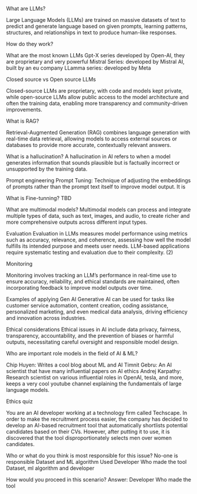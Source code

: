 What are LLMs?

Large Language Models (LLMs) are trained on massive datasets of text to predict and generate language based on given prompts, learning patterns, structures, and relationships in text to produce human-like responses.

How do they work?

What are the most known LLMs
Gpt-X series developed by Open-AI, they are proprietary and very powerful
Mistral Series: developed by Mistral AI, built by an eu company
LLamma series: developed by Meta

Closed source vs Open source LLMs

Closed-source LLMs are proprietary, with code and models kept private, while open-source LLMs allow public access to the model architecture and often the training data, enabling more transparency and community-driven improvements.



What is RAG?

Retrieval-Augmented Generation (RAG) combines language generation with real-time data retrieval, allowing models to access external sources or databases to provide more accurate, contextually relevant answers.


What is a hallucination?
 A hallucination in AI refers to when a model generates information that sounds plausible but is factually incorrect or unsupported by the training data.



Prompt engineering
Prompt Tuning: Technique of adjusting the embeddings of prompts rather than the prompt text itself to improve model output. It is 

What is Fine-tunning?
TBD

 What are multimodal models? 
Multimodal models can process and integrate multiple types of data, such as text, images, and audio, to create richer and more comprehensive outputs across different input types.

Evaluation
Evaluation in LLMs measures model performance using metrics such as accuracy, relevance, and coherence, assessing how well the model fulfills its intended purpose and meets user needs.
LLM-based applications require systematic testing and evaluation due to their complexity. (2)

Monitoring 

Monitoring involves tracking an LLM’s performance in real-time use to ensure accuracy, reliability, and ethical standards are maintained, often incorporating feedback to improve model outputs over time.

Examples of applying Gen AI
Generative AI can be used for tasks like customer service automation, content creation, coding assistance, personalized marketing, and even medical data analysis, driving efficiency and innovation across industries.


Ethical considerations
Ethical issues in AI include data privacy, fairness, transparency, accountability, and the prevention of biases or harmful outputs, necessitating careful oversight and responsible model design.




Who are important role models in the field of AI & ML?

Chip Huyen: Writes  a cool blog  about ML and AI
Timnit Gebru: An AI scientist that have many influential papers on AI ethics
Andrej Karpathy: Research scientist on various influential roles in OpenAI, tesla, and more, keeps a very cool youtube channel explaining the fundamentals of large language models.

Ethics quiz

You are an AI developer working at a technology firm called Techscape. In order to make the recruitment process easier, the company has decided to develop an AI-based recruitment tool that automatically shortlists potential candidates based on their CVs. However, after putting it to use, it is discovered that the tool disproportionately selects men over women candidates.

Who or what do you think is most responsible for this issue?
No-one is responsible
Dataset and ML algorithm Used
Developer Who made the tool
Dataset, ml algorithm and developer

How would you proceed in this scenario?
Answer:  Developer Who made the tool
